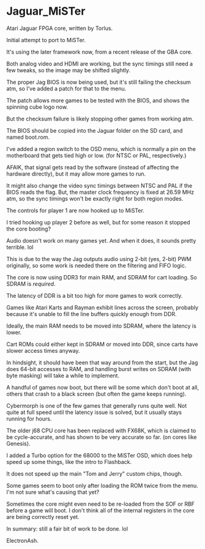 # Jaguar_MiSTer

Atari Jaguar FPGA core, written by Torlus.

Initial attempt to port to MiSTer.

It's using the later framework now, from a recent release of the GBA core.

Both analog video and HDMI are working, but the sync timings still need a few tweaks, so the image may be shifted slightly.


The proper Jag BIOS is now being used, but it's still failing the checksum atm, so I've added a patch for that to the menu.

The patch allows more games to be tested with the BIOS, and shows the spinning cube logo now.

But the checksum failure is likely stopping other games from working atm.

The BIOS should be copied into the Jaguar folder on the SD card, and named boot.rom.


I've added a region switch to the OSD menu, which is normally a pin on the motherboard that gets tied high or low.
(for NTSC or PAL, respectively.)

AFAIK, that signal gets read by the software (instead of affecting the hardware directly), but it may allow more games to run.

It might also change the video sync timings between NTSC and PAL if the BIOS reads the flag.
But, the master clock frequency is fixed at 26.59 MHz atm, so the sync timings won't be exactly right for both region modes.


The controls for player 1 are now hooked up to MiSTer.

I tried hooking up player 2 before as well, but for some reason it stopped the core booting?


Audio doesn't work on many games yet. And when it does, it sounds pretty terrible. lol

This is due to the way the Jag outputs audio using 2-bit (yes, 2-bit) PWM originally, so some work is needed there on the filtering and FIFO logic.


The core is now using DDR3 for main RAM, and SDRAM for cart loading. So SDRAM is *required*.

The latency of DDR is a bit too high for more games to work correctly.

Games like Atari Karts and Rayman exhibit lines across the screen, probably because it's unable to fill the line buffers quickly enough from DDR.

Ideally, the main RAM needs to be moved into SDRAM, where the latency is lower.

Cart ROMs could either kept in SDRAM or moved into DDR, since carts have slower access times anyway.

In hindsight, it should have been that way around from the start, but the Jag does 64-bit accesses to RAM,
and handling burst writes on SDRAM (with byte masking) will take a while to implement.


A handful of games now boot, but there will be some which don't boot at all, others that crash to a black screen (but often the game keeps running).
 
 
Cybermorph is one of the few games that generally runs quite well.
Not quite at full speed until the latency issue is solved, but it usually stays running for hours.


The older j68 CPU core has been replaced with FX68K, which is claimed to be cycle-accurate, and has shown to be very accurate so far.
(on cores like Genesis). 

I added a Turbo option for the 68000 to the MiSTer OSD, which does help speed up some things, like the intro to Flashback.

It does not speed up the main "Tom and Jerry" custom chips, though.


Some games seem to boot only after loading the ROM twice from the menu. I'm not sure what's causing that yet?

Sometimes the core might even need to be re-loaded from the SOF or RBF before a game will boot.
I don't think all of the internal registers in the core are being correctly reset yet.


In summary: still a fair bit of work to be done. lol

ElectronAsh.
